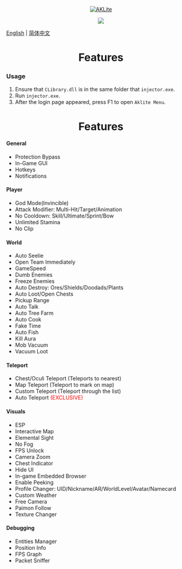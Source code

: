 <p align="center">
<a href="https://ibb.co/NZkQWG0"><img src="https://i.ibb.co/18phR4C/AKLite.png" alt="AKLite" border="0"></a>
  <br>


<p align="center"><a href="https://discord.gg/M48bmvjBkf"><img src="https://img.shields.io/discord/1065240585792921620?label=Discord&logo=discord&style=for-the-badge&color=blueviolet">

[English](README_en-US.md) | [简体中文](README_ZH-CN.md)
  


<h1 align="center">Features</h1>

### Usage
1. Ensure that `CLibrary.dll` is in the same folder that `injector.exe`.
2. Run `injector.exe`.
3. After the login page appeared, press F1 to open `Aklite Menu`.

<h1 align="center">Features</h1>

#### General

- Protection Bypass
- In-Game GUI
- Hotkeys
- Notifications

#### Player

- God Mode(Invincible)
- Attack Modifier: Multi-Hit/Target/Animation
- No Cooldown: Skill/Ultimate/Sprint/Bow
- Unlimited Stamina
- No Clip

#### World

- Auto Seelie
- Open Team Immediately
- GameSpeed
- Dumb Enemies
- Freeze Enemies
- Auto Destroy: Ores/Shields/Doodads/Plants
- Auto Loot/Open Chests
- Pickup Range
- Auto Talk
- Auto Tree Farm
- Auto Cook
- Fake Time
- Auto Fish
- Kill Aura
- Mob Vacuum
- Vacuum Loot

#### Teleport

- Chest/Oculi Teleport (Teleports to nearest)
- Map Teleport (Teleport to mark on map)
- Custom Teleport (Teleport through the list)
- Auto Teleport <font color="red" >(EXCLUSIVE)</font>

#### Visuals

- ESP
- Interactive Map
- Elemental Sight
- No Fog
- FPS Unlock
- Camera Zoom
- Chest Indicator
- Hide UI
- In-game Embedded Browser
- Enable Peeking
- Profile Changer: UID/Nickname/AR/WorldLevel/Avatar/Namecard
- Custom Weather
- Free Camera
- Paimon Follow
- Texture Changer

#### Debugging

- Entities Manager
- Position Info
- FPS Graph
- Packet Sniffer
